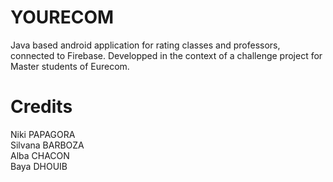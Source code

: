 # YOURECOM
Java based android application for rating classes and professors, connected to Firebase.
Developped in the context of a challenge project for Master students of Eurecom. 

# Credits
Niki PAPAGORA<br/>
Silvana BARBOZA<br/>
Alba CHACON<br/>
Baya DHOUIB<br/>
